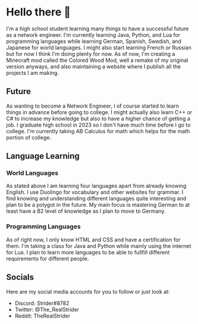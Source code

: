 # Hello there 👋

I'm a high school student learning many things to have a successful future as a network engineer.
I'm currently learning Java, Python, and Lua for programming languages while learning German, Spanish, Swedish, and Japanese for world languages.
I might also start learning French or Russian but for now I think I'm doing plenty for now.
As of now, I'm creating a Minecraft mod called the Colored Wood Mod, well a remake of my original version anyways, and also maintaining a website where I publish all the projects I am making.

## Future
As wanting to become a Network Engineer, I of course started to learn things in advance before going to college.
I might actually also learn C++ or C# to increase my knowledge but also to have a higher chance of getting a job.
I graduate high school in 2023 so I don't have much time before I go to college. I'm currently taking AB Calculus for math which helps for the math portion of college.

## Language Learning
### World Languages
As stated above I am learning four languages apart from already knowing English. I use Duolingo for vocabulary and other websites for grammar.
I find knowing and understanding different languages quite interesting and plan to be a polygot in the future. My main focus is mastering German to at least have a B2 level of knowledge as I plan to move to Germany.

### Programming Languages
As of right now, I only know HTML and CSS and have a certification for them. I'm taking a class for Java and Python while mainly using the internet for Lua.
I plan to learn more languages to be able to fullfill different requirements for different people.

## Socials
Here are my social media accounts for you to follow or just look at:
- Discord: Strider#8782
- Twitter: @The_RealStrider
- Reddit: TheRealStrider
